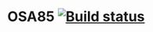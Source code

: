 # OSA85 [![Build status](https://ci.appveyor.com/api/projects/status/5r4gitr4uh8lt1se?svg=true)](https://ci.appveyor.com/project/OSA85/aqa-patterns-1)
